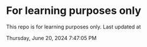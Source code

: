 # For learning purposes only
This repo is for learning purposes only.
Last updated at

Thursday, June 20, 2024 7:47:05 PM

